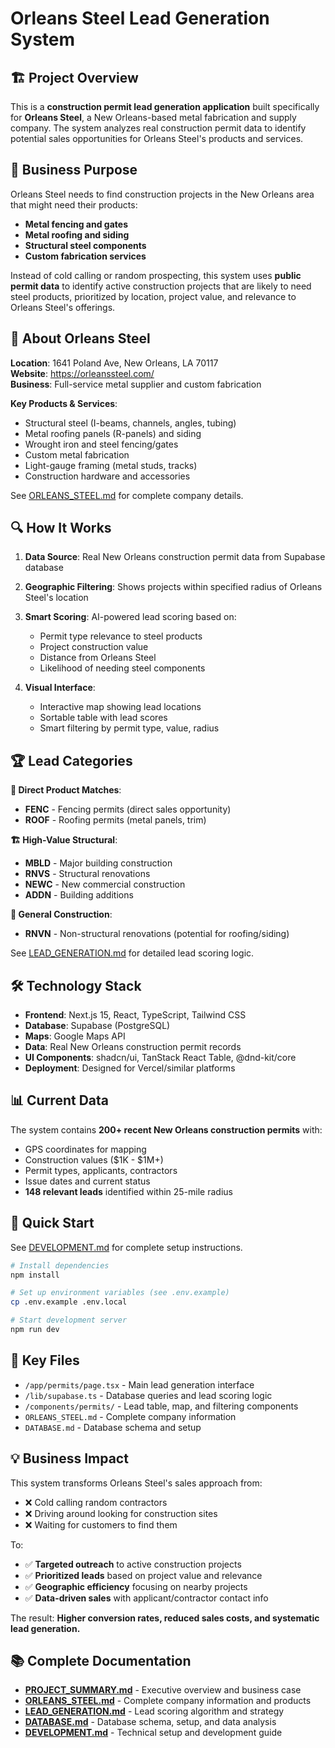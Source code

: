 # Orleans Steel Lead Generation System

## 🏗️ Project Overview

This is a **construction permit lead generation application** built specifically for **Orleans Steel**, a New Orleans-based metal fabrication and supply company. The system analyzes real construction permit data to identify potential sales opportunities for Orleans Steel's products and services.

## 🎯 Business Purpose

Orleans Steel needs to find construction projects in the New Orleans area that might need their products:
- **Metal fencing and gates**
- **Metal roofing and siding** 
- **Structural steel components**
- **Custom fabrication services**

Instead of cold calling or random prospecting, this system uses **public permit data** to identify active construction projects that are likely to need steel products, prioritized by location, project value, and relevance to Orleans Steel's offerings.

## 🏢 About Orleans Steel

**Location**: 1641 Poland Ave, New Orleans, LA 70117  
**Website**: https://orleanssteel.com/  
**Business**: Full-service metal supplier and custom fabrication

**Key Products & Services**:
- Structural steel (I-beams, channels, angles, tubing)
- Metal roofing panels (R-panels) and siding
- Wrought iron and steel fencing/gates
- Custom metal fabrication
- Light-gauge framing (metal studs, tracks)
- Construction hardware and accessories

See [ORLEANS_STEEL.md](./ORLEANS_STEEL.md) for complete company details.

## 🔍 How It Works

1. **Data Source**: Real New Orleans construction permit data from Supabase database
2. **Geographic Filtering**: Shows projects within specified radius of Orleans Steel's location
3. **Smart Scoring**: AI-powered lead scoring based on:
   - Permit type relevance to steel products
   - Project construction value
   - Distance from Orleans Steel
   - Likelihood of needing steel components

4. **Visual Interface**: 
   - Interactive map showing lead locations
   - Sortable table with lead scores
   - Smart filtering by permit type, value, radius

## 🏆 Lead Categories

**🚪 Direct Product Matches**:
- **FENC** - Fencing permits (direct sales opportunity)
- **ROOF** - Roofing permits (metal panels, trim)

**🏗️ High-Value Structural**:
- **MBLD** - Major building construction
- **RNVS** - Structural renovations  
- **NEWC** - New commercial construction
- **ADDN** - Building additions

**🔨 General Construction**:
- **RNVN** - Non-structural renovations (potential for roofing/siding)

See [LEAD_GENERATION.md](./LEAD_GENERATION.md) for detailed lead scoring logic.

## 🛠️ Technology Stack

- **Frontend**: Next.js 15, React, TypeScript, Tailwind CSS
- **Database**: Supabase (PostgreSQL)
- **Maps**: Google Maps API
- **Data**: Real New Orleans construction permit records
- **UI Components**: shadcn/ui, TanStack React Table, @dnd-kit/core
- **Deployment**: Designed for Vercel/similar platforms

## 📊 Current Data

The system contains **200+ recent New Orleans construction permits** with:
- GPS coordinates for mapping
- Construction values ($1K - $1M+)
- Permit types, applicants, contractors
- Issue dates and current status
- **148 relevant leads** identified within 25-mile radius

## 🚀 Quick Start

See [DEVELOPMENT.md](./DEVELOPMENT.md) for complete setup instructions.

```bash
# Install dependencies
npm install

# Set up environment variables (see .env.example)
cp .env.example .env.local

# Start development server
npm run dev
```

## 📁 Key Files

- `/app/permits/page.tsx` - Main lead generation interface
- `/lib/supabase.ts` - Database queries and lead scoring logic
- `/components/permits/` - Lead table, map, and filtering components
- `ORLEANS_STEEL.md` - Complete company information
- `DATABASE.md` - Database schema and setup

## 💡 Business Impact

This system transforms Orleans Steel's sales approach from:
- ❌ Cold calling random contractors
- ❌ Driving around looking for construction sites
- ❌ Waiting for customers to find them

To:
- ✅ **Targeted outreach** to active construction projects
- ✅ **Prioritized leads** based on project value and relevance  
- ✅ **Geographic efficiency** focusing on nearby projects
- ✅ **Data-driven sales** with applicant/contractor contact info

The result: **Higher conversion rates, reduced sales costs, and systematic lead generation.**

## 📚 Complete Documentation

- **[PROJECT_SUMMARY.md](./PROJECT_SUMMARY.md)** - Executive overview and business case
- **[ORLEANS_STEEL.md](./ORLEANS_STEEL.md)** - Complete company information and products
- **[LEAD_GENERATION.md](./LEAD_GENERATION.md)** - Lead scoring algorithm and strategy
- **[DATABASE.md](./DATABASE.md)** - Database schema, setup, and data analysis
- **[DEVELOPMENT.md](./DEVELOPMENT.md)** - Technical setup and development guide
